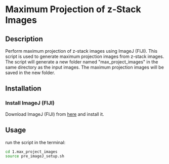 # Maximum Projection of z-Stack Images

## Description
Perform maximum projection of z-stack images using ImageJ (FIJI).
This script is used to generate maximum projection images from z-stack images.
The script will generate a new folder named "max_project_images" in the same directory as the input images.
The maximum projection images will be saved in the new folder.

## Installation

### Install ImageJ (FIJI)

Download ImageJ (FIJI) from [here](https://imagej.net/Fiji/Downloads) and install it.


## Usage

run the script in the terminal:

``` bash
cd 1.max_project_images
source pre_imageJ_setup.sh
```
